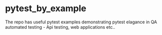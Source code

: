# pytest_by_example
The repo has useful pytest examples demonstrating  pytest elagance in QA automated testing - Api testing, web applications etc..

